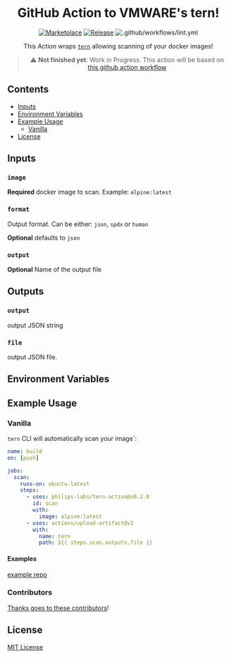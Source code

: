 <div align="center">

# GitHub Action to VMWARE's tern!

[![Marketplace](https://img.shields.io/badge/GitHub-Marketplace-green.svg)](https://github.com/marketplace/actions/tern) [![Release](https://img.shields.io/github/release/philips-labs/tern-action.svg)](https://github.com/philips-labs/tern-action/releases) ![.github/workflows/lint.yml](https://github.com/philips-labs/tern-action/workflows/.github/workflows/lint.yml/badge.svg)

This Action wraps [`tern`](https://github.com/tern-tools/tern) allowing scanning of your docker images!

> :warning: **Not finished yet**: Work in Progress. This action will be based on [this github action workflow](https://github.com/JeroenKnoops/scan-docker-image/blob/master/.github/workflows/scan-tern.yml)

</div>

## Contents

- [Inputs](#inputs)
- [Environment Variables](#environment-variables)
- [Example Usage](#example-usage)
    - [Vanilla](#vanilla)
- [License](#license)

## Inputs

### `image`

**Required** docker image to scan. Example: `alpine:latest` 

### `format`

Output format. Can be either: `json`, `spdx` or `human`

**Optional** defaults to `json`

### `output`

**Optional** Name of the output file

## Outputs

### `output`

output JSON string

### `file`

output JSON file.

## Environment Variables

## Example Usage

### Vanilla

`tern` CLI will automatically scan your image`:

```yaml
name: build 
on: [push]

jobs:
  scan:
    runs-on: ubuntu-latest
    steps:
      - uses: philips-labs/tern-action@v0.2.0
        id: scan
        with:
          image: alpine:latest
      - uses: actions/upload-artifact@v2
        with:
          name: tern 
          path: ${{ steps.scan.outputs.file }} 
```

#### Examples

[example repo](https://github.com/JeroenKnoops/tern-action-examples)

### Contributors

[Thanks goes to these contributors](https://github.com/philips-labs/tern-action/graphs/contributors)!

## License

[MIT License](./LICENSE)
